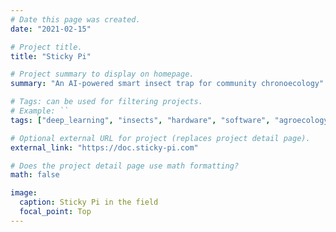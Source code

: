 ```yaml
---
# Date this page was created.
date: "2021-02-15"

# Project title.
title: "Sticky Pi"

# Project summary to display on homepage.
summary: "An AI-powered smart insect trap for community chronoecology"

# Tags: can be used for filtering projects.
# Example: ``
tags: ["deep_learning", "insects", "hardware", "software", "agroecology"]

# Optional external URL for project (replaces project detail page).
external_link: "https://doc.sticky-pi.com"

# Does the project detail page use math formatting?
math: false

image:
  caption: Sticky Pi in the field
  focal_point: Top
---
```

  
  
